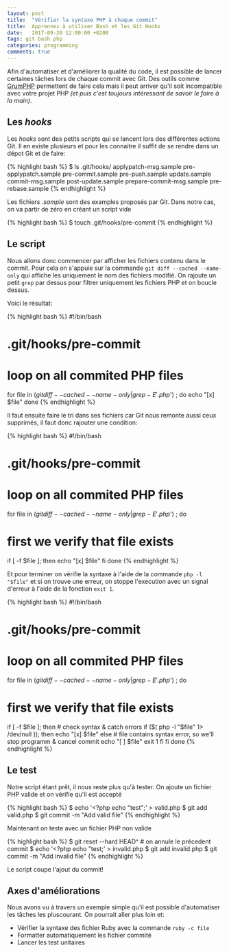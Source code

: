 ```yaml
---
layout: post
title:  "Vérifier la syntaxe PHP à chaque commit"
title:  Apprennez à utiliser Bash et les Git Hooks
date:   2017-09-20 12:00:00 +0200
tags: git bash php
categories: programming
comments: true
---
```


Afin d'automatiser et d'améliorer la qualité du code, il est possible de lancer certaines tâches lors de chaque commit avec Git. Des outils comme [GrumPHP](https://github.com/phpro/grumphp) permettent de faire cela mais il peut arriver qu'il soit incompatible avec votre projet PHP _(et puis c'est toujours intéressant de savoir le faire à la main)_.

## Les _hooks_

Les _hooks_ sont des petits scripts qui se lancent lors des différentes actions Git. Il en existe plusieurs et pour les connaitre il suffit de se rendre dans un dépot Git et de faire:


{% highlight bash %}
$ ls .git/hooks/
applypatch-msg.sample  pre-applypatch.sample          pre-commit.sample          pre-push.sample    update.sample
commit-msg.sample      post-update.sample             prepare-commit-msg.sample  pre-rebase.sample
{% endhighlight %}

Les fichiers _.sample_ sont des examples proposés par Git. Dans notre cas, on va partir de zéro en créant un script vide

{% highlight bash %}
$ touch .git/hooks/pre-commit
{% endhighlight %}

## Le script

Nous allons donc commencer par afficher les fichiers contenu dans le commit. Pour cela on s'appuie sur la commande `git diff --cached --name-only` qui affiche les uniquement le nom des fichiers modifié. On rajoute un petit `grep` par dessus pour filtrer uniquement les fichiers PHP et on boucle dessus. 

Voici le résultat:

{% highlight bash %}
#!/bin/bash
# .git/hooks/pre-commit

# loop on all commited PHP files
for file in $(git diff --cached --name-only | grep -E '.php$') ; do
  echo "[x] $file"
done
{% endhighlight %}

Il faut ensuite faire le tri dans ses fichiers car Git nous remonte aussi ceux supprimés, il faut donc rajouter une condition:

{% highlight bash %}
#!/bin/bash
# .git/hooks/pre-commit

# loop on all commited PHP files
for file in $(git diff --cached --name-only | grep -E '.php$') ; do
  # first we verify that file exists
  if [ -f $file ]; then
    echo "[x] $file"
  fi
done
{% endhighlight %}

Et pour terminer on vérifie la syntaxe à l'aide de la commande `php -l "$file"` et si on trouve une erreur, on stoppe l'execution avec un signal d'erreur à l'aide de la fonction `exit 1`.

{% highlight bash %}
#!/bin/bash
# .git/hooks/pre-commit

# loop on all commited PHP files
for file in $(git diff --cached --name-only | grep -E '.php$') ; do
  # first we verify that file exists
  if [ -f $file ]; then
    # check syntax & catch errors
    if ($( php -l "$file" 1> /dev/null  )); then
      echo "[x] $file"
    else
      # file contains syntax error, so we'll stop programm & cancel commit
      echo "[ ] $file"
      exit 1 
    fi
  fi
done
{% endhighlight %}


## Le test

Notre script étant prêt, il nous reste plus qu'à tester. On ajoute un fichier PHP valide et on vérifie qu'il est accepté

{% highlight bash %}
$ echo '<?php echo "test";' > valid.php
$ git add valid.php
$ git commit -m "Add valid file" 
{% endhighlight %}

Maintenant on teste avec un fichier PHP non valide

{% highlight bash %}
$ git reset --hard HEAD^ # on annule le précedent commit
$ echo '<?php echo "test;' > invalid.php
$ git add invalid.php
$ git commit -m "Add invalid file" 
{% endhighlight %}

Le script coupe l'ajout du commit!

## Axes d'améliorations

Nous avons vu à travers un exemple simple qu'il est possible d'automatiser les tâches les pluscourant. On pourrait aller plus loin et:

* Vérifier la syntaxe des fichier Ruby avec la commande `ruby -c file`
* Formatter automatiquement les fichier commité
* Lancer les test unitaires 